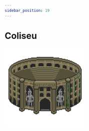 ```yaml
---
sidebar_position: 19
---
```


# Coliseu
![Coliseu](https://raw.githubusercontent.com/Orna-Brasil/Assets/main/Edificios/Coliseum.webp)